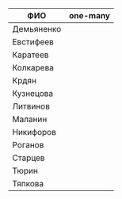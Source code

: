 | **ФИО**    | one-many |
|------------|----------|
| Демьяненко |          |
| Евстифеев  |          |
| Каратеев   |          |
| Колкарева  |          |
| Крдян      |          |
| Кузнецова  |          |
| Литвинов   |          |
| Маланин    |          |
| Никифоров  |          |
| Роганов    |          |
| Старцев    |          |
| Тюрин      |          |
| Тяпкова    |          |
